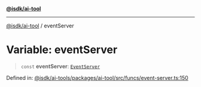 [**@isdk/ai-tool**](../README.md)

***

[@isdk/ai-tool](../globals.md) / eventServer

# Variable: eventServer

> `const` **eventServer**: [`EventServer`](../classes/EventServer.md)

Defined in: [@isdk/ai-tools/packages/ai-tool/src/funcs/event-server.ts:150](https://github.com/isdk/ai-tool.js/blob/209a87173b5eabb2f81db6ea9a6784f34c24e271/src/funcs/event-server.ts#L150)
